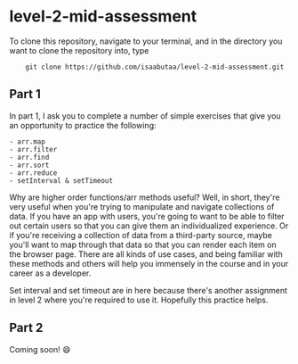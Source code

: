 # level-2-mid-assessment

To clone this repository, navigate to your terminal, and in the directory you want to clone the repository into, type
```
    git clone https://github.com/isaabutaa/level-2-mid-assessment.git
```

## Part 1

In part 1, I ask you to complete a number of simple exercises that give you an opportunity to practice the following:

    - arr.map
    - arr.filter
    - arr.find
    - arr.sort
    - arr.reduce
    - setInterval & setTimeout

Why are higher order functions/arr methods useful? Well, in short, they're very useful when you're trying to manipulate and navigate collections of data. If you have an app with users, you're going to want to be able to filter out certain users so that you can give them an individualized experience. Or if you're receiving a collection of data from a third-party source, maybe you'll want to map through that data so that you can render each item on the browser page. There are all kinds of use cases, and being familiar with these methods and others will help you immensely in the course and in your career as a developer.

Set interval and set timeout are in here because there's another assignment in level 2 where you're required to use it. Hopefully this practice helps.

## Part 2

Coming soon! :smile: